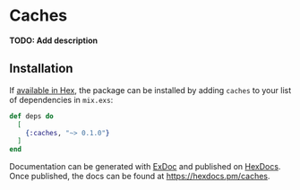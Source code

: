 # Caches

**TODO: Add description**

## Installation

If [available in Hex](https://hex.pm/docs/publish), the package can be installed
by adding `caches` to your list of dependencies in `mix.exs`:

```elixir
def deps do
  [
    {:caches, "~> 0.1.0"}
  ]
end
```

Documentation can be generated with [ExDoc](https://github.com/elixir-lang/ex_doc)
and published on [HexDocs](https://hexdocs.pm). Once published, the docs can
be found at <https://hexdocs.pm/caches>.

